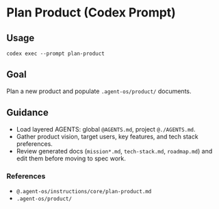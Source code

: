 # Plan Product (Codex Prompt)

## Usage
```
codex exec --prompt plan-product
```

## Goal
Plan a new product and populate `.agent-os/product/` documents.

## Guidance
- Load layered AGENTS: global `@AGENTS.md`, project `@./AGENTS.md`.
- Gather product vision, target users, key features, and tech stack preferences.
- Review generated docs (`mission*.md`, `tech-stack.md`, `roadmap.md`) and edit them before moving to spec work.

### References
- `@.agent-os/instructions/core/plan-product.md`
- `.agent-os/product/`
